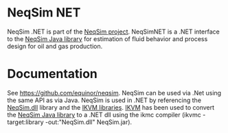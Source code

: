 # NeqSim NET
NeqSim .NET is part of the [NeqSim project](https://equinor.github.io/neqsimhome/). NeqSimNET is a .NET interface to the [NeqSim Java library](https://github.com/equinor/neqsim) for estimation of fluid behavior and process design for oil and gas production.

# Documentation
See https://github.com/equinor/neqsim. NeqSim can be used via .Net using the same API as via Java. NeqSim is used in .NET by referencing the [NeqSim.dll](https://github.com/equinor/neqsimNET/tree/master/lib) library and the [IKVM libraries](https://github.com/equinor/neqsimNET/tree/master/ikvm-bin). [IKVM](https://www.ikvm.net/) has been used to convert the [NeqSim Java library](https://github.com/equinor/neqsim) to a .NET dll using the ikmc compiler (ikvmc -target:library -out:"NeqSim.dll" NeqSim.jar).
